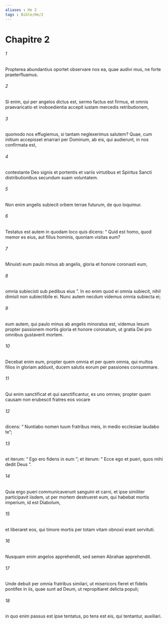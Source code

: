 ```yaml
---
aliases : He 2
tags : Bible/He/2
---
```


# Chapitre 2

###### 1
Propterea abundantius oportet observare nos ea, quae audivi mus, ne forte praeterfluamus. 
###### 2
Si enim, qui per angelos dictus est, sermo factus est firmus, et omnis praevaricatio et inoboedientia accepit iustam mercedis retributionem, 
###### 3
quomodo nos effugiemus, si tantam neglexerimus salutem? Quae, cum initium accepisset enarrari per Dominum, ab eis, qui audierunt, in nos confirmata est, 
###### 4
contestante Deo signis et portentis et variis virtutibus et Spiritus Sancti distributionibus secundum suam voluntatem.
###### 5
Non enim angelis subiecit orbem terrae futurum, de quo loquimur. 
###### 6
Testatus est autem in quodam loco quis dicens: “ Quid est homo, quod memor es eius, aut filius hominis, quoniam visitas eum?
###### 7
Minuisti eum paulo minus ab angelis, gloria et honore coronasti eum,
###### 8
omnia subiecisti sub pedibus eius ”. In eo enim quod ei omnia subiecit, nihil dimisit non subiectibile ei. Nunc autem necdum videmus omnia subiecta ei; 
###### 9
eum autem, qui paulo minus ab angelis minoratus est, videmus Iesum propter passionem mortis gloria et honore coronatum, ut gratia Dei pro omnibus gustaverit mortem.
###### 10
Decebat enim eum, propter quem omnia et per quem omnia, qui multos filios in gloriam adduxit, ducem salutis eorum per passiones consummare. 
###### 11
Qui enim sanctificat et qui sanctificantur, ex uno omnes; propter quam causam non erubescit fratres eos vocare 
###### 12
dicens: “ Nuntiabo nomen tuum fratribus meis, in medio ecclesiae laudabo te”;
###### 13
et iterum: “ Ego ero fidens in eum ”; et iterum: “ Ecce ego et pueri, quos mihi dedit Deus ”.
###### 14
Quia ergo pueri communicaverunt sanguini et carni, et ipse similiter participavit iisdem, ut per mortem destrueret eum, qui habebat mortis imperium, id est Diabolum, 
###### 15
et liberaret eos, qui timore mortis per totam vitam obnoxii erant servituti. 
###### 16
Nusquam enim angelos apprehendit, sed semen Abrahae apprehendit. 
###### 17
Unde debuit per omnia fratribus similari, ut misericors fieret et fidelis pontifex in iis, quae sunt ad Deum, ut repropitiaret delicta populi; 
###### 18
in quo enim passus est ipse tentatus, po tens est eis, qui tentantur, auxiliari.  
